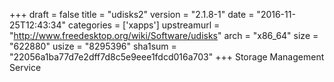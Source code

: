 +++
draft = false
title = "udisks2"
version = "2.1.8-1"
date = "2016-11-25T12:43:34"
categories = ['xapps']
upstreamurl = "http://www.freedesktop.org/wiki/Software/udisks"
arch = "x86_64"
size = "622880"
usize = "8295396"
sha1sum = "22056a1ba77d7e2dff7d8c5e9eee1fdcd016a703"
+++
Storage Management Service